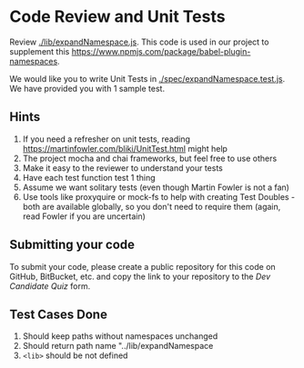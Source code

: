 # Code Review and Unit Tests

Review [./lib/expandNamespace.js](./lib/expandNamespace.js). This code is used in our project to supplement this https://www.npmjs.com/package/babel-plugin-namespaces.

We would like you to write Unit Tests in [./spec/expandNamespace.test.js](./spec/expandNamespace.test.js). We have provided you with 1 sample test.

## Hints

1.  If you need a refresher on unit tests, reading https://martinfowler.com/bliki/UnitTest.html might help
1.  The project mocha and chai frameworks, but feel free to use others
1.  Make it easy to the reviewer to understand your tests
1.  Have each test function test 1 thing
1.  Assume we want solitary tests (even though Martin Fowler is not a fan)
1.  Use tools like proxyquire or mock-fs to help with creating Test Doubles - both are available globally, so you don't need to require them (again, read Fowler if you are uncertain)

## Submitting your code

To submit your code, please create a public repository for this code on GitHub, BitBucket, etc. and copy the link to your repository to the _Dev Candidate Quiz_ form.


## Test Cases Done
1.	Should keep paths without namespaces unchanged
1.	Should return path name "../lib/expandNamespace
1.	`<lib>` should be not defined

